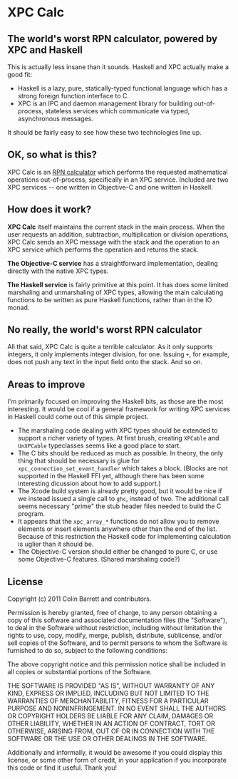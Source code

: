 # XPC Calc
## The world's worst RPN calculator, powered by XPC and Haskell

This is actually less insane than it sounds. Haskell and XPC actually make a good fit:

- Haskell is a lazy, pure, statically-typed functional language which has a strong foreign function interface to C.
- XPC is an IPC and daemon management library for building out-of-process, stateless services which communicate via typed, asynchronous messages.

It should be fairly easy to see how these two technologies line up. 

## OK, so what is this?

XPC Calc is an [RPN calculator][rpn] which performs the requested mathematical operations out-of-process, specifically in an XPC service. Included are two XPC services -- one written in Objective-C and one written in Haskell.

[rpn]: http://en.wikipedia.org/wiki/Reverse_Polish_notation

## How does it work?

**XPC Calc** itself maintains the current stack in the main process. When the user requests an addition, subtraction, multiplication or division operations, XPC Calc sends an XPC message with the stack and the operation to an XPC service which performs the operation and returns the stack.

**The Objective-C service** has a straightforward implementation, dealing directly with the native XPC types.

**The Haskell service** is fairly primitive at this point. It has does some limited marshaling and unmarshaling of XPC types, allowing the main calculating functions to be written as pure Haskell functions, rather than in the IO monad.

## No really, the world's worst RPN calculator

All that said, XPC Calc is quite a terrible calculator. As it only supports integers, it only implements integer division, for one. Issuing `+`, for example, does not push any text in the input field onto the stack. And so on.

## Areas to improve

I'm primarily focused on improving the Haskell bits, as those are the most interesting. It would be cool if a general framework for writing XPC services in Haskell could come out of this simple project.

- The marshaling code dealing with XPC types should be extended to support a richer variety of types. At first brush, creating `XPCable` and `UnXPCable` typeclasses seems like a good place to start.
- The C bits should be reduced as much as possible. In theory, the only thing that should be necessary is glue for `xpc_connection_set_event_handler` which takes a block. (Blocks are not supported in the Haskell FFI yet, although there has been some interesting dicussion about how to add support.)
- The Xcode build system is already pretty good, but it would be nice if we instead issued a single call to `ghc`, instead of two. The additional call seems necessary "prime" the stub header files needed to build the C program.
- It appears that the `xpc_array_*` functions do not allow you to remove elements or insert elements anywhere other than the end of the list. Because of this restriction the Haskell code for implementing calculation is uglier than it should be.
- The Objective-C version should either be changed to pure C, or use some Objective-C features. (Shared marshaling code?)

## License
Copyright (c) 2011 Colin Barrett and contributors.

Permission is hereby granted, free of charge, to any person obtaining a copy of this software and associated documentation files (the "Software"), to deal in the Software without restriction, including without limitation the rights to use, copy, modify, merge, publish, distribute, sublicense, and/or sell copies of the Software, and to permit persons to whom the Software is furnished to do so, subject to the following conditions:

The above copyright notice and this permission notice shall be included in all copies or substantial portions of the Software.

THE SOFTWARE IS PROVIDED "AS IS", WITHOUT WARRANTY OF ANY KIND, EXPRESS OR IMPLIED, INCLUDING BUT NOT LIMITED TO THE WARRANTIES OF MERCHANTABILITY, FITNESS FOR A PARTICULAR PURPOSE AND NONINFRINGEMENT. IN NO EVENT SHALL THE AUTHORS OR COPYRIGHT HOLDERS BE LIABLE FOR ANY CLAIM, DAMAGES OR OTHER LIABILITY, WHETHER IN AN ACTION OF CONTRACT, TORT OR OTHERWISE, ARISING FROM, OUT OF OR IN CONNECTION WITH THE SOFTWARE OR THE USE OR OTHER DEALINGS IN THE SOFTWARE.

Additionally and informally, it would be awesome if you could display this license, or some other form of credit, in your application if you incorporate this code or find it useful. Thank you!